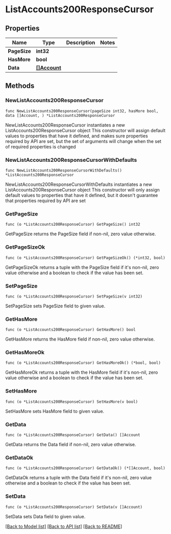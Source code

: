 # ListAccounts200ResponseCursor

## Properties

Name | Type | Description | Notes
------------ | ------------- | ------------- | -------------
**PageSize** | **int32** |  | 
**HasMore** | **bool** |  | 
**Data** | [**[]Account**](Account.md) |  | 

## Methods

### NewListAccounts200ResponseCursor

`func NewListAccounts200ResponseCursor(pageSize int32, hasMore bool, data []Account, ) *ListAccounts200ResponseCursor`

NewListAccounts200ResponseCursor instantiates a new ListAccounts200ResponseCursor object
This constructor will assign default values to properties that have it defined,
and makes sure properties required by API are set, but the set of arguments
will change when the set of required properties is changed

### NewListAccounts200ResponseCursorWithDefaults

`func NewListAccounts200ResponseCursorWithDefaults() *ListAccounts200ResponseCursor`

NewListAccounts200ResponseCursorWithDefaults instantiates a new ListAccounts200ResponseCursor object
This constructor will only assign default values to properties that have it defined,
but it doesn't guarantee that properties required by API are set

### GetPageSize

`func (o *ListAccounts200ResponseCursor) GetPageSize() int32`

GetPageSize returns the PageSize field if non-nil, zero value otherwise.

### GetPageSizeOk

`func (o *ListAccounts200ResponseCursor) GetPageSizeOk() (*int32, bool)`

GetPageSizeOk returns a tuple with the PageSize field if it's non-nil, zero value otherwise
and a boolean to check if the value has been set.

### SetPageSize

`func (o *ListAccounts200ResponseCursor) SetPageSize(v int32)`

SetPageSize sets PageSize field to given value.


### GetHasMore

`func (o *ListAccounts200ResponseCursor) GetHasMore() bool`

GetHasMore returns the HasMore field if non-nil, zero value otherwise.

### GetHasMoreOk

`func (o *ListAccounts200ResponseCursor) GetHasMoreOk() (*bool, bool)`

GetHasMoreOk returns a tuple with the HasMore field if it's non-nil, zero value otherwise
and a boolean to check if the value has been set.

### SetHasMore

`func (o *ListAccounts200ResponseCursor) SetHasMore(v bool)`

SetHasMore sets HasMore field to given value.


### GetData

`func (o *ListAccounts200ResponseCursor) GetData() []Account`

GetData returns the Data field if non-nil, zero value otherwise.

### GetDataOk

`func (o *ListAccounts200ResponseCursor) GetDataOk() (*[]Account, bool)`

GetDataOk returns a tuple with the Data field if it's non-nil, zero value otherwise
and a boolean to check if the value has been set.

### SetData

`func (o *ListAccounts200ResponseCursor) SetData(v []Account)`

SetData sets Data field to given value.



[[Back to Model list]](../README.md#documentation-for-models) [[Back to API list]](../README.md#documentation-for-api-endpoints) [[Back to README]](../README.md)


